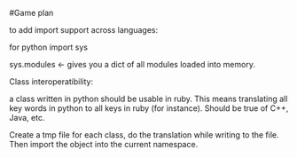 #Game plan

to add import support across languages:

for python import sys

sys.modules <- gives you a dict of all modules loaded into memory.  

Class interoperatibility:

a class written in python should be usable in ruby.  This means translating all key words in python to all keys in ruby (for instance).  Should be true of C++, Java, etc.

Create a tmp file for each class, do the translation while writing to the file.  Then import the object into the current namespace.

